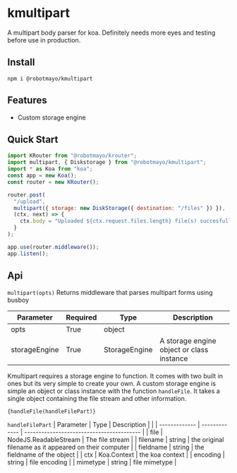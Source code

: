 # kmultipart

A multipart body parser for koa. Definitely needs more eyes and testing before use in production.

## Install

`npm i @robotmayo/kmultipart`

## Features

- Custom storage engine

## Quick Start

```javascript
import KRouter from "@robotmayo/krouter";
import multipart, { Diskstorage } from "@robotmayo/kmultipart";
import * as Koa from "koa";
const app = new Koa();
const router = new KRouter();

router.post(
  "/upload",
  multipart({ storage: new DiskStorage({ destination: "/files" }) }),
  (ctx, next) => {
    ctx.body = "Uploaded ${ctx.request.files.length} file(s) succesfully";
  }
);

app.use(router.middleware());
app.listen();
```

## Api

`multipart(opts)`
Returns middleware that parses multipart forms using busboy

| Parameter     | Required | Type          | Description                               |
| ------------- | -------- | ------------- | ----------------------------------------- |
| opts          | True     | object        |                                           |
| storageEngine | True     | StorageEngine | A storage engine object or class instance |

Kmultipart requires a storage engine to function. It comes with two built in ones but its very simple to create your own.
A custom storage engine is simple an object or class instance with the function `handleFile`. It takes a single object containing the file stream and other information.

`{handleFile(handleFilePart)}`

`handleFilePart`
| Parameter | Type | Description | |
| ------------- | ------------- | ----------------------------------------- |
| file | NodeJS.ReadableStream | The file stream |
| filename | string | the original filename as it appeared on their computer |
| fieldname | string | the fieldname of the object |
| ctx | Koa.Context | the koa context |
| encoding | string | file encoding |
| mimetype | string | file mimetype |
